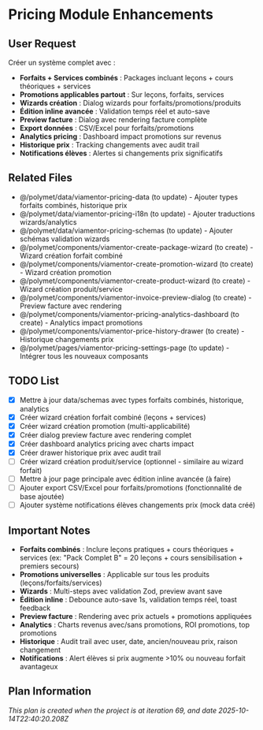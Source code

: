 # Pricing Module Enhancements

## User Request
Créer un système complet avec :
- **Forfaits + Services combinés** : Packages incluant leçons + cours théoriques + services
- **Promotions applicables partout** : Sur leçons, forfaits, services
- **Wizards création** : Dialog wizards pour forfaits/promotions/produits
- **Édition inline avancée** : Validation temps réel et auto-save
- **Preview facture** : Dialog avec rendering facture complète
- **Export données** : CSV/Excel pour forfaits/promotions
- **Analytics pricing** : Dashboard impact promotions sur revenus
- **Historique prix** : Tracking changements avec audit trail
- **Notifications élèves** : Alertes si changements prix significatifs

## Related Files
- @/polymet/data/viamentor-pricing-data (to update) - Ajouter types forfaits combinés, historique prix
- @/polymet/data/viamentor-pricing-i18n (to update) - Ajouter traductions wizards/analytics
- @/polymet/data/viamentor-pricing-schemas (to update) - Ajouter schémas validation wizards
- @/polymet/components/viamentor-create-package-wizard (to create) - Wizard création forfait combiné
- @/polymet/components/viamentor-create-promotion-wizard (to create) - Wizard création promotion
- @/polymet/components/viamentor-create-product-wizard (to create) - Wizard création produit/service
- @/polymet/components/viamentor-invoice-preview-dialog (to create) - Preview facture avec rendering
- @/polymet/components/viamentor-pricing-analytics-dashboard (to create) - Analytics impact promotions
- @/polymet/components/viamentor-price-history-drawer (to create) - Historique changements prix
- @/polymet/pages/viamentor-pricing-settings-page (to update) - Intégrer tous les nouveaux composants

## TODO List
- [x] Mettre à jour data/schemas avec types forfaits combinés, historique, analytics
- [x] Créer wizard création forfait combiné (leçons + services)
- [x] Créer wizard création promotion (multi-applicabilité)
- [x] Créer dialog preview facture avec rendering complet
- [x] Créer dashboard analytics pricing avec charts impact
- [x] Créer drawer historique prix avec audit trail
- [ ] Créer wizard création produit/service (optionnel - similaire au wizard forfait)
- [ ] Mettre à jour page principale avec édition inline avancée (à faire)
- [ ] Ajouter export CSV/Excel pour forfaits/promotions (fonctionnalité de base ajoutée)
- [ ] Ajouter système notifications élèves changements prix (mock data créé)

## Important Notes
- **Forfaits combinés** : Inclure leçons pratiques + cours théoriques + services (ex: "Pack Complet B" = 20 leçons + cours sensibilisation + premiers secours)
- **Promotions universelles** : Applicable sur tous les produits (leçons/forfaits/services)
- **Wizards** : Multi-steps avec validation Zod, preview avant save
- **Édition inline** : Debounce auto-save 1s, validation temps réel, toast feedback
- **Preview facture** : Rendering avec prix actuels + promotions appliquées
- **Analytics** : Charts revenus avec/sans promotions, ROI promotions, top promotions
- **Historique** : Audit trail avec user, date, ancien/nouveau prix, raison changement
- **Notifications** : Alert élèves si prix augmente >10% ou nouveau forfait avantageux

  
## Plan Information
*This plan is created when the project is at iteration 69, and date 2025-10-14T22:40:20.208Z*

